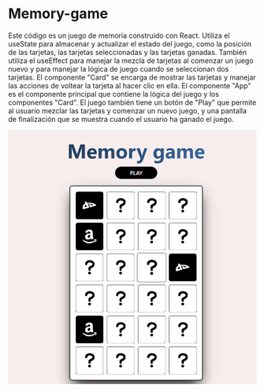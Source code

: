 # Memory-game

Este código es un juego de memoria construido con React. Utiliza el useState para almacenar y actualizar el estado del juego, como la posición de las tarjetas, las tarjetas seleccionadas y las tarjetas ganadas. También utiliza el useEffect para manejar la mezcla de tarjetas al comenzar un juego nuevo y para manejar la lógica de juego cuando se seleccionan dos tarjetas. El componente "Card" se encarga de mostrar las tarjetas y manejar las acciones de voltear la tarjeta al hacer clic en ella. El componente "App" es el componente principal que contiene la lógica del juego y los componentes "Card". El juego también tiene un botón de "Play" que permite al usuario mezclar las tarjetas y comenzar un nuevo juego, y una pantalla de finalización que se muestra cuando el usuario ha ganado el juego.

![memory game](src/images/memory-game.png)
